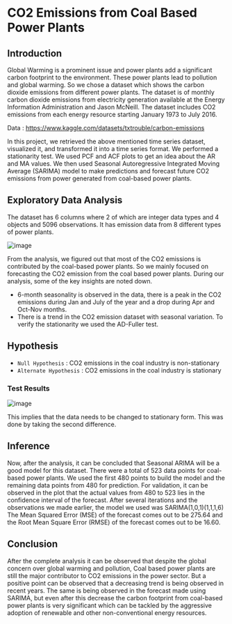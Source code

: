 # CO2 Emissions from Coal Based Power Plants #

## Introduction ##

Global Warming is a prominent issue and power plants add a significant carbon footprint to the
environment. These power plants lead to pollution and global warming. So we chose a dataset
which shows the carbon dioxide emissions from different power plants.
The dataset is of monthly carbon dioxide emissions from electricity generation available at the
Energy Information Administration and Jason McNeill. The dataset includes CO2 emissions
from each energy resource starting January 1973 to July 2016.

Data : https://www.kaggle.com/datasets/txtrouble/carbon-emissions

 In this project, we retrieved the above mentioned time series dataset, visualized it, and transformed it into
a time series format. We performed a stationarity test. We used PCF and ACF plots to get an
idea about the AR and MA values. We then used Seasonal Autoregressive Integrated Moving
Average (SARIMA) model to make predictions and forecast future CO2 emissions from power
generated from coal-based power plants.

## Exploratory Data Analysis ##

The dataset has 6 columns where 2 of which are integer data types and 4 objects and 5096 observations. It has emission data from 8 different types of power plants.

![image](https://user-images.githubusercontent.com/39477180/222527906-4b6e3edb-1c32-42c6-b6a5-c6fed1186571.png)

From the analysis, we figured out that most of the CO2 emissions is contributed by the coal-based power plants. So we mainly focused on forecasting the CO2 emission from the coal based power plants.
During our analysis, some of the key insights are noted down.
  - 6-month seasonality is observed in the data, there is a peak in the CO2 emissions during Jan and July of the year and a drop during Apr and Oct-Nov months.
  - There is a trend in the CO2 emission dataset with seasonal variation.
To verify the stationarity we used the AD-Fuller test.

## Hypothesis ##

* `Null Hypothesis` : CO2 emissions in the coal industry is non-stationary
* `Alternate Hypothesis` : CO2 emissions in the coal industry is stationary

### Test Results ### 
 ![image](https://user-images.githubusercontent.com/39477180/222530882-ee670b03-88de-4ac2-9ad2-bbb2d544eec6.png)

This implies that the data needs to be changed to stationary form. This was done by taking the
second difference.

## Inference ##

Now, after the analysis, it can be concluded that Seasonal ARIMA will be a good model for this
dataset. There were a total of 523 data points for coal-based power plants. We used the first
480 points to build the model and the remaining data points from 480 for prediction. For
validation, it can be observed in the plot that the actual values from 480 to 523 lies in the
confidence interval of the forecast.
After several iterations and the observations we made earlier, the model we used was
SARIMA(1,0,1)(1,1,1,6)
The Mean Squared Error (MSE) of the forecast comes out to be 275.64 and the Root Mean
Square Error (RMSE) of the forecast comes out to be 16.60.

## Conclusion ##

After the complete analysis it can be observed that despite the global concern over global
warming and pollution, Coal based power plants are still the major contributor to CO2 emissions
in the power sector. But a positive point can be observed that a decreasing trend is being
observed in recent years. The same is being observed in the forecast made using SARIMA, but
even after this decrease the carbon footprint from coal-based power plants is very significant
which can be tackled by the aggressive adoption of renewable and other non-conventional
energy resources.

